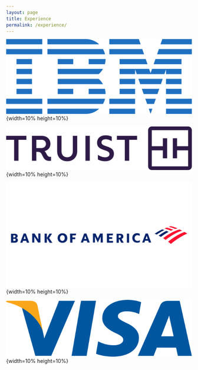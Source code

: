 ```yaml
---
layout: page
title: Experience
permalink: /experience/
---
```


![IBM](/assets/images/IBM_logo.svg){width=10% height=10%}

![Truist](/assets/images/Truist.jpg){width=10% height=10%}

![BOA](/assets/images/Bank-of-America-Logo.png){width=10% height=10%}

![Visa](/assets/images/Visa_Logo.png){width=10% height=10%}
